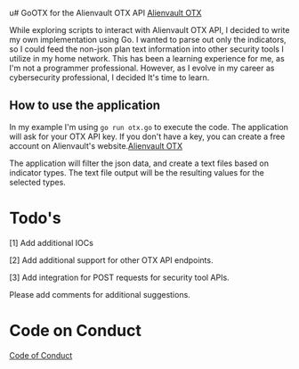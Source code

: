 u# GoOTX for the Alienvault OTX API
[Alienvault OTX](https://otx.alienvault.com/)

While exploring scripts to interact with Alienvault OTX API, I decided to write my own implementation using Go. I wanted to parse out only the indicators, so I could feed the non-json plan text information into other security tools I utilize in my home network. This has been a learning experience for me, as I'm not a programmer professional. However, as I evolve in my career as cybersecurity professional, I decided It's time to learn. 

## How to use the application

In my example I'm using `go run otx.go` to execute the code. The application will ask for your OTX API key. If you don't have a key, you can create a free account on Alienvault's website.[Alienvault OTX](https://otx.alienvault.com/)

The application will filter the json data, and create a text files based on indicator types. The text file output will be the resulting values for the selected types.

# Todo's 

[1] Add additional IOCs

[2] Add additional support for other OTX API endpoints. 

[3] Add integration for POST requests for security tool APIs. 

Please add comments for additional suggestions. 

# Code on Conduct

[Code of Conduct](CODE_OF_CONDUCT.md)

